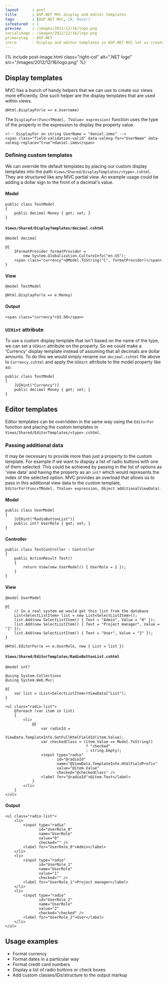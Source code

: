 ```yaml
---
layout      : post
title       : ASP.NET MVC display and editor templates
tags        : [ASP.NET MVC, C#, Razor]
isfeatured  : 1
preview     : /images/2012/12/16/logo.png
socialimage : /images/2012/12/16/logo.png
primarytag  : ASP.NET
intro       : Display and editor templates in ASP.NET MVC let us create views in a more maintainable and elegant ways. This article looks at how to define custom templates to display and manipulate different data types.
---
```


{% include post-image.html class="right-col" alt=".NET logo" src="/images/2012/12/16/logo.png" %}

## Display templates

MVC has a bunch of handy helpers that we can use to create our views more efficiently. One such helper are the display templates that are used within views.

<div class="clear"><!----></div>

<!--prettify lang=csharp-->
    @Html.DisplayFor(e => e.Username)

The `DisplayFor(Func<TModel, TValue> expression)` function uses the type of the property in the expression to display the property value.

<!--prettify lang=html-->
    <!-- DisplayFor on string UserName = "daniel.imms" -->
    <span class="field-validation-valid" data-valmsg-for="UserName" data-valmsg-replace="true">daniel.imms</span>

### Defining custom templates

We can override the default templates by placing our custom display templates into the path `Views/Shared/DisplayTemplates/<type>.cshtml`. They are structured like any MVC partial view. An example usage could be adding a dollar sign to the front of a decimal's value.

#### Model

<!--prettify lang=csharp-->
    public class TestModel
    {
        public decimal Money { get; set; }
    }

#### `Views/Shared/DisplayTemplates/decimal.cshtml`

<!--prettify lang=csharp-->
    @model decimal

    @{
        IFormatProvider formatProvider =
            new System.Globalization.CultureInfo("en-US");
        <span class="currency">@Model.ToString("C", formatProvider)</span>
    }

#### View

<!--prettify lang=csharp-->
    @model TestModel
    
    @Html.DisplayFor(e => e.Money)

#### Output

<!--prettify lang=html-->
    <span class="currency">$3.50</span>



### `UIHint` attribute

To use a custom display template that isn't based on the name of the type, we can set a `UIHint` attribute on the property. So we could make a 'Currency' display template instead of assuming that all decimals are dollar amounts. To do this we would simply rename our `decimal.cshtml` file above to `Currency.cshtml` and apply the `UIHint` attribute to the model property like so:

<!--prettify lang=csharp-->
    public class TestModel
    {
        [UIHint("Currency")]
        public decimal Money { get; set; }
    }



## Editor templates

Editor templates can be overridden in the same way using the `EditorFor` function and placing the custom templates in `Views/Shared/EditorTemplates/<type>.cshtml`.

### Passing additional data

It may be necessary to provide more than just a property to the custom template. For example if we want to display a list of radio buttons with one of them selected. This could be achieved by passing in the list of options as 'view data' and having the property as an `int?` which would represents the index of the selected option. MVC provides an overload that allows us to pass in this additional view data to the custom template, `EditorFor(Func<TModel, TValue> expression, Object additionalViewData)`.

#### Model

<!--prettify lang=csharp-->
    public class UserModel
    {
        [UIHint("RadioButtonList")]
        public int? UserRole { get; set; }
    }

#### Controller

<!--prettify lang=csharp-->
    public class TestController : Controller
    {
        public ActionResult Test()
        {
            return View(new UserModel() { UserRole = 2 });
        }
    }

#### View

<!--prettify lang=csharp-->
    @model UserModel

    @{
        // In a real system we would get this list from the database
        List<SelectListItem> list = new List<SelectListItem>();
        list.Add(new SelectListItem() { Text = "Admin", Value = "0" });
        list.Add(new SelectListItem() { Text = "Project manager", Value = "1" });
        list.Add(new SelectListItem() { Text = "User", Value = "2" });
    }

    @Html.EditorFor(e => e.UserRole, new { List = list })

#### `Views/Shared/EditorTemplates/RadioButtonList.cshtml`

<!--prettify lang=csharp-->
    @model int?

    @using System.Collections
    @using System.Web.Mvc;

    @{
        var list = (List<SelectListItem>)ViewData["List"];
    }

    <ul class="radio-list">
        @foreach (var item in list)
        {
            <li>
                @{
                    var radioId = 
                        ViewData.TemplateInfo.GetFullHtmlFieldId(item.Value);
                    var checkedClass = (item.Value == Model.ToString() 
                                        ? "checked" 
                                        : string.Empty);
                    <input type="radio"
                           id="@radioId"
                           name="@ViewData.TemplateInfo.HtmlFieldPrefix"
                           value="@item.Value"
                           checked="@checkedClass" />
                    <label for="@radioId">@item.Text</label>
                }
            </li>
        }
    </ul>

#### Output

<!--prettify lang=html-->
    <ul class="radio-list">
        <li>
            <input type="radio"
                   id="UserRole_0"
                   name="UserRole"
                   value="0"
                   checked="" />
            <label for="UserRole_0">Admin</label>
        </li>
        <li>
            <input type="radio"
                   id="UserRole_1"
                   name="UserRole"
                   value="1"
                   checked="" />
            <label for="UserRole_1">Project manager</label>
        </li>
        <li>
            <input type="radio"
                   id="UserRole_2"
                   name="UserRole"
                   value="2"
                   checked="checked" />
            <label for="UserRole_2">User</label>
        </li>
    </ul>



## Usage examples

- Format currency
- Format dates in a particular way
- Format credit card numbers
- Display a list of radio buttons or check boxes
- Add custom classes/IDs/structure to the output markup
